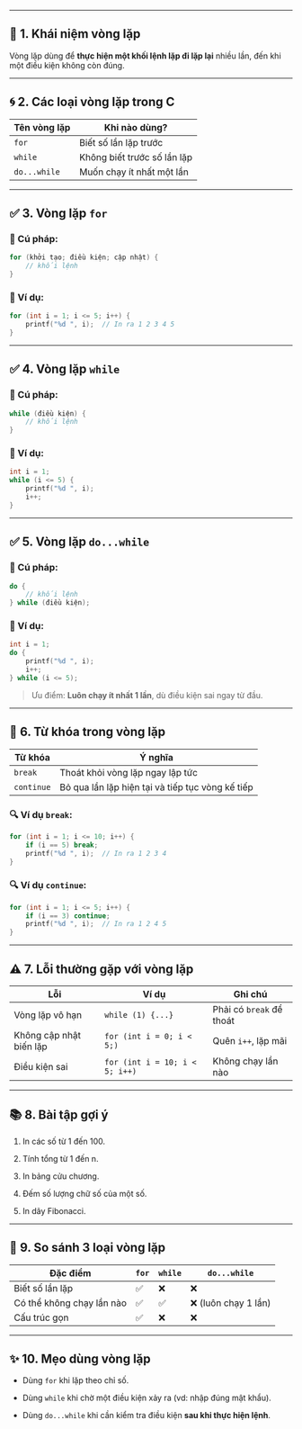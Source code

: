 

---

## 🔁 **1. Khái niệm vòng lặp**

Vòng lặp dùng để **thực hiện một khối lệnh lặp đi lặp lại** nhiều lần, đến khi một điều kiện không còn đúng.

---

## 🌀 **2. Các loại vòng lặp trong C**

| Tên vòng lặp | Khi nào dùng?               |
| ------------ | --------------------------- |
| `for`        | Biết số lần lặp trước       |
| `while`      | Không biết trước số lần lặp |
| `do...while` | Muốn chạy ít nhất một lần   |

---

## ✅ **3. Vòng lặp `for`**

### 📌 Cú pháp:

```c
for (khởi tạo; điều kiện; cập nhật) {
    // khối lệnh
}
```

### 🧪 Ví dụ:

```c
for (int i = 1; i <= 5; i++) {
    printf("%d ", i);  // In ra 1 2 3 4 5
}
```

---

## ✅ **4. Vòng lặp `while`**

### 📌 Cú pháp:

```c
while (điều kiện) {
    // khối lệnh
}
```

### 🧪 Ví dụ:

```c
int i = 1;
while (i <= 5) {
    printf("%d ", i);
    i++;
}
```

---

## ✅ **5. Vòng lặp `do...while`**

### 📌 Cú pháp:

```c
do {
    // khối lệnh
} while (điều kiện);
```

### 🧪 Ví dụ:

```c
int i = 1;
do {
    printf("%d ", i);
    i++;
} while (i <= 5);
```

> Ưu điểm: **Luôn chạy ít nhất 1 lần**, dù điều kiện sai ngay từ đầu.

---

## 🚀 **6. Từ khóa trong vòng lặp**

|Từ khóa|Ý nghĩa|
|---|---|
|`break`|Thoát khỏi vòng lặp ngay lập tức|
|`continue`|Bỏ qua lần lặp hiện tại và tiếp tục vòng kế tiếp|

### 🔍 Ví dụ `break`:

```c
for (int i = 1; i <= 10; i++) {
    if (i == 5) break;
    printf("%d ", i);  // In ra 1 2 3 4
}
```

### 🔍 Ví dụ `continue`:

```c
for (int i = 1; i <= 5; i++) {
    if (i == 3) continue;
    printf("%d ", i);  // In ra 1 2 4 5
}
```

---

## ⚠️ **7. Lỗi thường gặp với vòng lặp**

|Lỗi|Ví dụ|Ghi chú|
|---|---|---|
|Vòng lặp vô hạn|`while (1) {...}`|Phải có `break` để thoát|
|Không cập nhật biến lặp|`for (int i = 0; i < 5;)`|Quên `i++`, lặp mãi|
|Điều kiện sai|`for (int i = 10; i < 5; i++)`|Không chạy lần nào|

---

## 📚 **8. Bài tập gợi ý**

1. In các số từ 1 đến 100.
    
2. Tính tổng từ 1 đến n.
    
3. In bảng cửu chương.
    
4. Đếm số lượng chữ số của một số.
    
5. In dãy Fibonacci.
    

---

## 🧠 **9. So sánh 3 loại vòng lặp**

|Đặc điểm|`for`|`while`|`do...while`|
|---|---|---|---|
|Biết số lần lặp|✅|❌|❌|
|Có thể không chạy lần nào|✅|✅|❌ (luôn chạy 1 lần)|
|Cấu trúc gọn|✅|❌|❌|

---

## ✨ **10. Mẹo dùng vòng lặp**

- Dùng `for` khi lặp theo chỉ số.
    
- Dùng `while` khi chờ một điều kiện xảy ra (vd: nhập đúng mật khẩu).
    
- Dùng `do...while` khi cần kiểm tra điều kiện **sau khi thực hiện lệnh**.